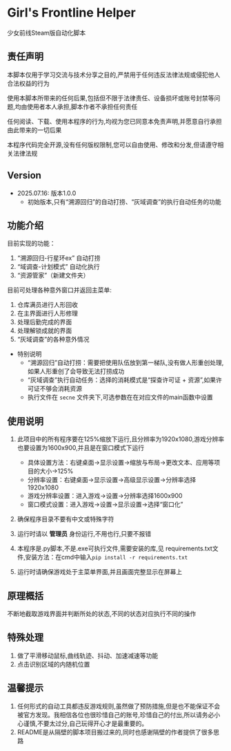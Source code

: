 # Girl's Frontline Helper      
少女前线Steam版自动化脚本

## 责任声明
本脚本仅用于学习交流与技术分享之目的,严禁用于任何违反法律法规或侵犯他人合法权益的行为

使用本脚本所带来的任何后果,包括但不限于法律责任、设备损坏或账号封禁等问题,均由使用者本人承担,脚本作者不承担任何责任

任何阅读、下载、使用本程序的行为,均视为您已同意本免责声明,并愿意自行承担由此带来的一切后果

本程序代码完全开源,没有任何版权限制,您可以自由使用、修改和分发,但请遵守相关法律法规

## Version
- 2025.07.16: 版本1.0.0
  - 初始版本,只有“溯源回归”的自动打捞、“灰域调查”的执行自动任务的功能

## 功能介绍
目前实现的功能：
1. “溯源回归-行星环ex” 自动打捞
2. “域调查-计划模式” 自动化执行
3. “资源管家”（新建文件夹）

目前可处理各种意外窗口并返回主菜单:
1. 仓库满员进行人形回收
2. 在主界面进行人形修理
3. 处理后勤完成的界面
4. 处理解锁成就的界面
5. “灰域调查”的各种意外情况

- 特别说明
  - “溯源回归”自动打捞：需要把使用队伍放到第一梯队,没有做人形重创处理,如果人形重创了会导致无法打捞成功
  - “灰域调查”执行自动任务：选择的消耗模式是“探查许可证 + 资源”,如果许可证不够会消耗资源
  - 执行文件在 `secne` 文件夹下,可选参数在在对应文件的main函数中设置


## 使用说明
1. 此项目中的所有程序要在125%缩放下运行,且分辨率为1920x1080,游戏分辨率也要设置为1600x900,并且是在窗口模式下运行
   - 具体设置方法：右键桌面->显示设置->缩放与布局->更改文本、应用等项目的大小->125%
   - 分辨率设置：右键桌面->显示设置->高级显示设置->分辨率选择1920x1080
   - 游戏分辨率设置：进入游戏->设置->分辨率选择1600x900
   - 窗口模式设置：进入游戏->设置->显示设置->选择“窗口化”

2. 确保程序目录不要有中文或特殊字符
3. 运行时请以 **管理员** 身份运行,不用也行,只要不报错
4. 本程序是.py脚本,不是.exe可执行文件,需要安装的库,见 requirements.txt文件,安装方法：在cmd中输入`pip install -r requirements.txt`
5. 运行时请确保游戏处于主菜单界面,并且画面完整显示在屏幕上

## 原理概括
不断地截取游戏界面并判断所处的状态,不同的状态对应执行不同的操作

## 特殊处理
1. 做了平滑移动鼠标,曲线轨迹、抖动、加速减速等功能
2. 点击识别区域的内随机位置

## 温馨提示
1. 任何形式的自动工具都违反游戏规则,虽然做了预防措施,但是也不能保证不会被官方发现。我相信各位也很珍惜自己的账号,珍惜自己的付出,所以请务必小心谨慎,不要太过分,自己玩得开心才是最重要的。
2. README是从隔壁的脚本项目搬过来的,同时也感谢隔壁的作者提供了很多思路
